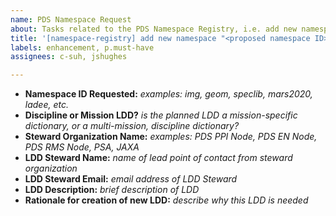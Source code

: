 ```yaml
---
name: PDS Namespace Request
about: Tasks related to the PDS Namespace Registry, i.e. add new namespace ID
title: '[namespace-registry] add new namespace "<proposed namespace ID>"'
labels: enhancement, p.must-have
assignees: c-suh, jshughes

---
```


* **Namespace ID Requested:** _examples: img, geom, speclib, mars2020, ladee, etc._
* **Discipline or Mission LDD?** _is the planned LDD a mission-specific dictionary, or a multi-mission, discipline dictionary?_
* **Steward Organization Name:** _examples: PDS PPI Node, PDS EN Node, PDS RMS Node, PSA, JAXA_
* **LDD Steward Name:** _name of lead point of contact from steward organization_
* **LDD Steward Email:** _email address of LDD Steward_
* **LDD Description:** _brief description of LDD_
* **Rationale for creation of new LDD:** _describe why this LDD is needed_
